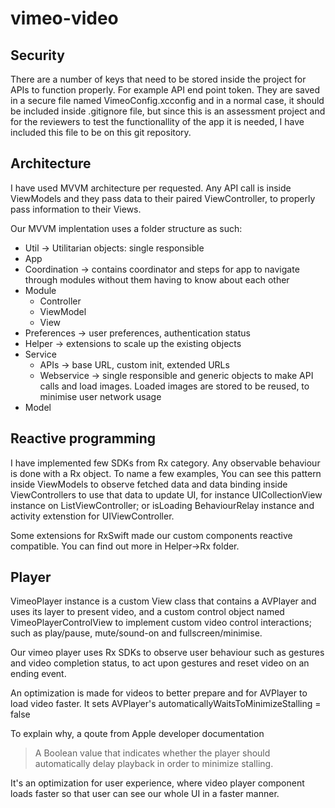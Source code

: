 # vimeo-video

## Security
There are a number of keys that need to be stored inside the project for APIs to function properly. For example API end point token. They are saved in a secure file named VimeoConfig.xcconfig and in a normal case, it should be included inside .gitignore file, but since this is an assessment project and for the reviewers to test the functionallity of the app it is needed, I have included this file to be on this git repository.



## Architecture
I have used MVVM architecture per requested. Any API call is inside ViewModels and they pass data to their paired ViewController, to properly pass information to their Views.

Our MVVM implentation uses a folder structure as such:

- Util -> Utilitarian objects: single responsible
- App
- Coordination -> contains coordinator and steps for app to navigate through modules without them having to know about each other
- Module
  - Controller
  - ViewModel
  - View
- Preferences -> user preferences, authentication status
- Helper -> extensions to scale up the existing objects
- Service
  - APIs -> base URL, custom init, extended URLs 
  - Webservice -> single responsible and generic objects to make API calls and load images. Loaded images are stored to be reused, to minimise user network usage
- Model



## Reactive programming
I have implemented few SDKs from Rx category. Any observable behaviour is done with a Rx object. To name a few examples, You can see this pattern inside ViewModels to observe fetched data and data binding inside ViewControllers to use that data to update UI, for instance UICollectionView instance on ListViewController; or isLoading BehaviourRelay instance and activity extenstion for UIViewController.

Some extensions for RxSwift made our custom components reactive compatible. You can find out more in Helper->Rx folder.



## Player
VimeoPlayer instance is a custom View class that contains a AVPlayer and uses its layer to present video, and a custom control object named VimeoPlayerControlView to implement custom video control interactions; such as play/pause, mute/sound-on and fullscreen/minimise.

Our vimeo player uses Rx SDKs to observe user behaviour such as gestures and video completion status, to act upon gestures and reset video on an ending event.

An optimization is made for videos to better prepare and for AVPlayer to load video faster. It sets AVPlayer's automaticallyWaitsToMinimizeStalling = false

To explain why, a qoute from Apple developer documentation
> A Boolean value that indicates whether the player should automatically delay playback in order to minimize stalling.

It's an optimization for user experience, where video player component loads faster so that user can see our whole UI in a faster manner.
